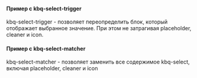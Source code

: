 #### Пример с kbq-select-trigger

kbq-select-trigger - позволяет переопределить блок, который отображает выбранное значение. При этом не затрагивая placeholder, cleaner и icon.

<!-- example(select-custom-trigger) -->

#### Пример с kbq-select-matcher

kbq-select-matcher - позволяет заменить все содержимое kbq-select, включая placeholder, cleaner и icon

<!-- example(select-custom-matcher) -->
